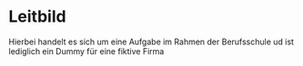 # Leitbild

Hierbei handelt es sich um eine Aufgabe im Rahmen der Berufsschule ud ist lediglich ein Dummy für eine fiktive Firma
